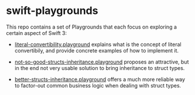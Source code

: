 # swift-playgrounds

This repo contains a set of Playgrounds that each focus on exploring a certain aspect of Swift 3:

* [literal-convertibility.playground](https://github.com/littlefacto/swift-playgrounds/tree/master/literal-convertibility.playground) explains what is the concept of literal convertibily, and provide concrete examples of how to implement it.

* [not-so-good-structs-inheritance.playground](https://github.com/littlefacto/swift-playgrounds/tree/master/not-so-good-structs-inheritance.playground) proposes an attractive, but in the end not very usable solution to bring inheritance to struct types.

* [better-structs-inheritance.playground](https://github.com/littlefacto/swift-playgrounds/tree/master/better-structs-inheritance.playground) offers a much more reliable way to factor-out common business logic when dealing with struct types.